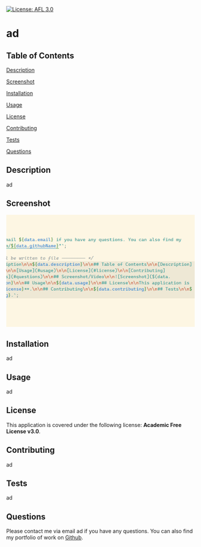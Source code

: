 [![License: AFL 3.0](https://img.shields.io/badge/License-AFL%203.0-blue.svg)](https://opensource.org/licenses/AFL-3.0)

# ad

## Table of Contents

[Description](#description)

[Screenshot](#screenshot)

[Installation](#installation)

[Usage](#usage)

[License](#license)

[Contributing](#contributing)

[Tests](#tests)

[Questions](#questions)

## Description

ad

## Screenshot

![Screenshot](./assets/images/temp.png)

## Installation

ad

## Usage

ad

## License

This application is covered under the following license: **Academic Free License v3.0**.

## Contributing

ad

## Tests

ad

## Questions

Please contact me via email ad if you have any questions. You can also find my portfolio of work on [Github](https://github.com/ad).